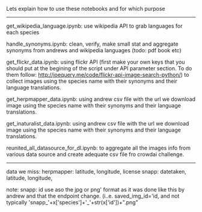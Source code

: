 
Lets explain how to use these notebooks and for which purpose

---------------------------------------------------------------------------------------------------------------------

get_wikipedia_language.ipynb: use wikipedia API to grab languages for each species

handle_synonyms.ipynb: clean, verify, make small stat and aggregate synonyms from andrews and wikipedia languages (todo: pdf book etc) 

get_flickr_data.ipynb: using flickr API (first make your own keys that you should put at the begining of the script under API parameter section. To do them follow: http://joequery.me/code/flickr-api-image-search-python/) to collect images using the species name with their synonyms and their language translations.

get_herpmapper_data.ipynb: using andrew csv file with the url we download image using the species name with their synonyms and their language translations.

get_inaturalist_data.ipynb: using andrew csv file with the url we download image using the species name with their synonyms and their language translations.

reunited_all_datasource_for_dl.ipynb: to aggregate all the images info from various data source and create adequate csv file fro crowdai challenge.


--------------
data we miss:
herpmapper: latitude, longitude, license
snapp: datetaken, latitude, longitude,

note:
snapp: id use aso the jpg or png' format as it was done like this by andrew and that the endpoint change. (i..e. saved_img_id='id, and not typically 'snapp_'+x['species']+'_'+str(x['id'])+".png"






